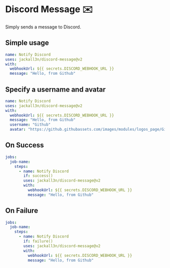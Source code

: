 # Discord Message ✉️

Simply sends a message to Discord.


## Simple usage

```yaml
name: Notify Discord
uses: jackall3n/discord-message@v2
with:
  webhookUrl: ${{ secrets.DISCORD_WEBHOOK_URL }}
  message: "Hello, from Github"
```


## Specify a username and avatar

```yaml
name: Notify Discord
uses: jackall3n/discord-message@v2
with:
  webhookUrl: ${{ secrets.DISCORD_WEBHOOK_URL }}
  message: "Hello, from Github"
  username: "Github"
  avatar: "https://github.githubassets.com/images/modules/logos_page/GitHub-Mark.png"
```

## On Success

```yaml
jobs:
  job-name:
    steps:
      - name: Notify Discord
        if: success()
        uses: jackall3n/discord-message@v2
        with:
          webhookUrl: ${{ secrets.DISCORD_WEBHOOK_URL }}
          message: "Hello, from Github"
```

## On Failure

```yaml
jobs:
  job-name:
    steps:
      - name: Notify Discord
        if: failure()
        uses: jackall3n/discord-message@v2
        with:
          webhookUrl: ${{ secrets.DISCORD_WEBHOOK_URL }}
          message: "Hello, from Github"
```